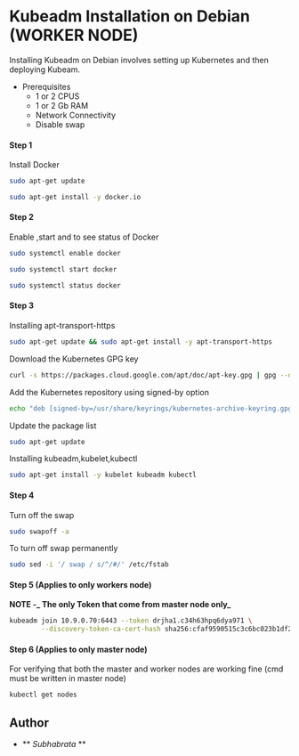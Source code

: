 # Kubeadm Installation on Debian (WORKER NODE)

Installing Kubeadm on Debian involves setting up Kubernetes and then deploying Kubeam. 

* Prerequisites
    -  1 or 2 CPUS
    -  1 or 2 Gb RAM
    -  Network Connectivity
    -  Disable swap


#### Step 1 
Install Docker

```bash
sudo apt-get update
```
```bash
sudo apt-get install -y docker.io
```

#### Step 2
Enable ,start and to see status of Docker

```bash
sudo systemctl enable docker
```
```bash
sudo systemctl start docker
```
```bash
sudo systemctl status docker
```

#### Step 3
Installing apt-transport-https

```bash
sudo apt-get update && sudo apt-get install -y apt-transport-https
```

Download the Kubernetes GPG key
```bash
curl -s https://packages.cloud.google.com/apt/doc/apt-key.gpg | gpg --dearmor -o /usr/share/keyrings/kubernetes-archive-keyring.gpg
```

Add the Kubernetes repository using signed-by option
```bash
echo "deb [signed-by=/usr/share/keyrings/kubernetes-archive-keyring.gpg] https://apt.kubernetes.io/ kubernetes-xenial main" | sudo tee /etc/apt/sources.list.d/kubernetes.list
```

Update the package list
```bash
sudo apt-get update
```

Installing kubeadm,kubelet,kubectl
```bash
sudo apt-get install -y kubelet kubeadm kubectl
```

#### Step 4
Turn off the swap

```bash
sudo swapoff -a
```
To turn off swap permanently
```bash
sudo sed -i '/ swap / s/^/#/' /etc/fstab
```

#### Step 5 (Applies to only workers node)
**NOTE -_ The only Token that come from master node only_**
```bash
kubeadm join 10.9.0.70:6443 --token drjha1.c34h63hpq6dya971 \
        --discovery-token-ca-cert-hash sha256:cfaf9590515c3c6bc023b1df20d476ce7d70695d768c786d77a79100c1b56da8 
```

#### Step 6 (Applies to only master node)
For verifying that both the master and worker nodes are working fine (cmd must be written in master node)
```bash
kubectl get nodes
```


## Author

- ** _Subhabrata_ **
